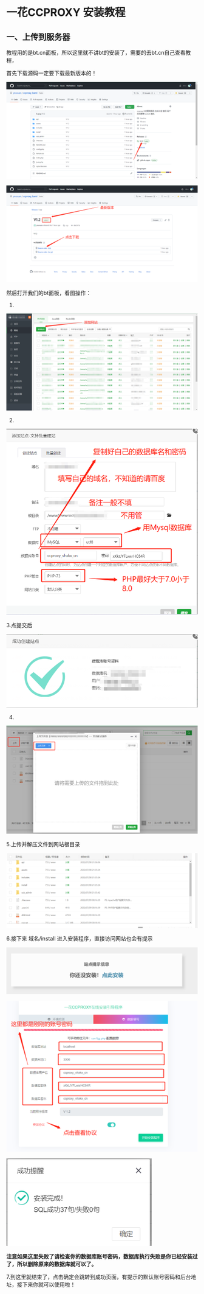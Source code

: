 # 一花CCPROXY 安装教程

## 一、上传到服务器

教程用的是bt.cn面板，所以这里就不讲bt的安装了，需要的去bt.cn自己查看教程，

首先下载源码一定要下载最新版本的！

![image-20220709000828688](typora-user-images/image-20220709000828688.png)

![image-20220709000930807](typora-user-images/image-20220709000930807.png)

然后打开我们的bt面板，看图操作：

1.

![image-20220709001138309](typora-user-images/image-20220709001138309.png)

2.

![image-20220709001555015](typora-user-images/image-20220709001555015.png)

3.点提交后

![image-20220709001700944](typora-user-images/image-20220709001700944.png)

4.

![image-20220709001800402](typora-user-images/image-20220709001800402.png)

5.上传并解压文件到网站根目录

![image-20220709001836794](typora-user-images/image-20220709001836794.png)

6.接下来 域名/install 进入安装程序，直接访问网站也会有提示

![image-20220709002007267](typora-user-images/image-20220709002007267.png)

![image-20220709002237129](typora-user-images/image-20220709002237129.png)

![image-20220709002258564](typora-user-images/image-20220709002258564.png)

**注意如果这里失败了请检查你的数据库账号密码，数据库执行失败是你已经安装过了，所以删除原来的数据库就可以了。**

7.到这里就结束了，点击确定会跳转到成功页面，有提示的默认账号密码和后台地址，接下来你就可以使用啦！
